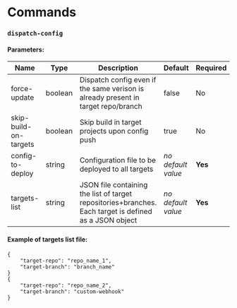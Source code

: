 # Commands

### `dispatch-config`

#### Parameters:


| Name | Type | Description | Default | Required |
| ----------- | ----------- | ----------- | ----------- | ----------- |
| force-update | boolean | Dispatch config even if the same verison is already present in target repo/branch | false | No |
| skip-build-on-targets   | boolean | Skip build in target projects upon config push | true | No |
| config-to-deploy   | string | Configuration file to be deployed to all targets | _no default value_ | **Yes** |
| targets-list   | string | JSON file containing the list of target repositories+branches. Each target is defined as a JSON object | _no default value_ | **Yes** |


#### Example of targets list file:

```
{
    "target-repo": "repo_name_1",
    "target-branch": "branch_name"
}
{
    "target-repo": "repo_name_2",
    "target-branch": "custom-webhook"
}
```
